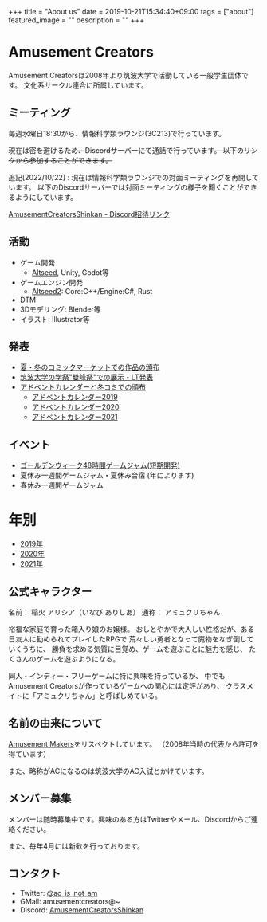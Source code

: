 +++
title =  "About us"
date = 2019-10-21T15:34:40+09:00
tags = ["about"]
featured_image = ""
description = ""
+++

# Amusement Creators
Amusement Creatorsは2008年より筑波大学で活動している一般学生団体です。
文化系サークル連合に所属しています。

## ミーティング
毎週水曜日18:30から、情報科学類ラウンジ(3C213)で行っています。

~~現在は密を避けるため、Discordサーバーにて通話で行っています。
以下のリンクから参加することができます。~~

追記[2022/10/22] : 現在は情報科学類ラウンジでの対面ミーティングを再開しています。
以下のDiscordサーバーでは対面ミーティングの様子を聞くことができるようにしています。

[AmusementCreatorsShinkan - Discord招待リンク](https://discord.com/invite/ZqeEKMs8FC)



## 活動

- ゲーム開発
   - [Altseed](https://altseed.github.io), Unity, Godot等
- ゲームエンジン開発
   - [Altseed2](https://github.com/altseed/altseed2): Core:C++/Engine:C#, Rust
- DTM
- 3Dモデリング: Blender等
- イラスト: Illustrator等

## 発表
- [夏・冬のコミックマーケットでの作品の頒布](/tags/コミケ)
- [筑波大学の学祭"雙峰祭"での展示・LT発表](/tags/雙峰祭)
- [アドベントカレンダーと冬コミでの頒布](/tags/アドベントカレンダー)
  - [アドベントカレンダー2019](/tags/アドベントカレンダー2019)
  - [アドベントカレンダー2020](/tags/アドベントカレンダー2020)
  - [アドベントカレンダー2021](/tags/アドベントカレンダー2021)

## イベント

- [ゴールデンウィーク48時間ゲームジャム(短期開発)](/tags/ゲームジャム)
- 夏休み一週間ゲームジャム・夏休み合宿 (年によります)
- 春休み一週間ゲームジャム

# 年別

- [2019年](/tags/2019年)
- [2020年](/tags/2020年)
- [2021年](/tags/2021年)

## 公式キャラクター

名前： 稲火 アリシア（いなび ありしあ） 通称： アミュクリちゃん

裕福な家庭で育った箱入り娘のお嬢様。 おしとやかで大人しい性格だが、ある日友人に勧められてプレイしたRPGで 荒々しい勇者となって魔物をなぎ倒していくうちに、 勝負を求める気質に目覚め、ゲームを遊ぶことに魅力を感じ、 たくさんのゲームを遊ぶようになる。

同人・インディー・フリーゲームに特に興味を持っているが、 中でもAmusement Creatorsが作っているゲームへの関心には定評があり、 クラスメイトに「アミュクリちゃん」と呼ばしめている。

## 名前の由来について
[Amusement Makers](http://www.amusement-makers.org/)をリスペクトしています。 （2008年当時の代表から許可を得ています）

また、略称がACになるのは筑波大学のAC入試とかけています。

## メンバー募集
メンバーは随時募集中です。興味のある方はTwitterやメール、Discordからご連絡ください。

また、毎年4月には新歓を行っております。

## コンタクト

- Twitter: [@ac_is_not_am](https://twitter.com/ac_is_not_am)
- GMail: amusementcreators@~
- Discord: [AmusementCreatorsShinkan](https://discord.com/invite/ZqeEKMs8FC)
